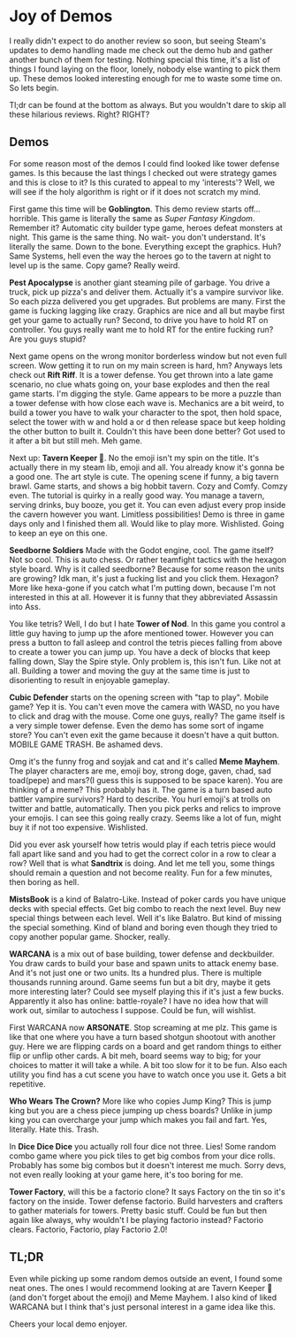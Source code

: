 # Joy of Demos

I really didn't expect to do another review so soon, but seeing Steam's updates to demo handling made me check out the demo hub and gather another bunch of them for testing. Nothing special this time, it's a list of things I found laying on the floor, lonely, nobody else wanting to pick them up. These demos looked interesting enough for me to waste some time on. So lets begin.

Tl;dr can be found at the bottom as always. But you wouldn't dare to skip all these hilarious reviews. Right? RIGHT?

## Demos

For some reason most of the demos I could find looked like tower defense games. Is this because the last things I checked out were strategy games and this is close to it? Is this curated to appeal to my 'interests'? Well, we will see if the holy algorithm is right or if it does not scratch my mind.

First game this time will be **Goblington**. This demo review starts off... horrible. This game is literally the same as _Super Fantasy Kingdom_. Remember it? Automatic city builder type game, heroes defeat monsters at night. This game is the same thing. No wait- you don't understand. It's literally the same. Down to the bone. Everything except the graphics. Huh? Same Systems, hell even the way the heroes go to the tavern at night to level up is the same. Copy game? Really weird.

**Pest Apocalypse** is another giant steaming pile of garbage. You drive a truck, pick up pizza's and deliver them. Actually it's a vampire survivor like. So each pizza delivered you get upgrades. But problems are many. First the game is fucking lagging like crazy. Graphics are nice and all but maybe first get your game to actually run? Second, to drive you have to hold RT on controller. You guys really want me to hold RT for the entire fucking run? Are you guys stupid?

Next game opens on the wrong monitor borderless window but not even full screen. Wow getting it to run on my main screen is hard, hm? Anyways lets check out **Rift Riff**. It is a tower defense. You get thrown into a late game scenario, no clue whats going on, your base explodes and then the real game starts. I'm digging the style. Game appears to be more a puzzle than a tower defense with how close each wave is. Mechanics are a bit weird, to build a tower you have to walk your character to the spot, then hold space, select the tower with w and hold a or d then release space but keep holding the other button to built it. Couldn't this have been done better? Got used to it after a bit but still meh. Meh game.

Next up: **Tavern Keeper 🍻**. No the emoji isn't my spin on the title. It's actually there in my steam lib, emoji and all. You already know it's gonna be a good one. The art style is cute. The opening scene if funny, a big tavern brawl. Game starts, and shows a big hobbit tavern. Cozy and Comfy. Comzy even. The tutorial is quirky in a really good way. You manage a tavern, serving drinks, buy booze, you get it. You can even adjust every prop inside the cavern however you want. Limitless possibilities! Demo is three in game days only and I finished them all. Would like to play more. Wishlisted. Going to keep an eye on this one.

**Seedborne Soldiers** Made with the Godot engine, cool. The game itself? Not so cool. This is auto chess. Or rather teamfight tactics with the hexagon style board. Why is it called seedborne? Because for some reason the units are growing? Idk man, it's just a fucking list and you click them. Hexagon? More like hexa-gone if you catch what I'm putting down, because I'm not interested in this at all. However it is funny that they abbreviated Assassin into Ass.

You like tetris? Well, I do but I hate **Tower of Nod**. In this game you control a little guy having to jump up the afore mentioned tower. However you can press a button to fall asleep and control the tetris pieces falling from above to create a tower you can jump up. You have a deck of blocks that keep falling down, Slay the Spire style. Only problem is, this isn't fun. Like not at all. Building a tower and moving the guy at the same time is just to disorienting to result in enjoyable gameplay.

**Cubic Defender** starts on the opening screen with "tap to play". Mobile game? Yep it is. You can't even move the camera with WASD, no you have to click and drag with the mouse. Come one guys, really? The game itself is a very simple tower defense. Even the demo has some sort of ingame store? You can't even exit the game because it doesn't have a quit button. MOBILE GAME TRASH. Be ashamed devs.

Omg it's the funny frog and soyjak and cat and it's called **Meme Mayhem**. The player characters are me, emoji boy, strong doge, gaven, chad, sad toad(pepe) and mars?(I guess this is supposed to be space karen). You are thinking of a meme? This probably has it. The game is a turn based auto battler vampire survivors? Hard to describe. You hurl emoji's at trolls on twitter and battle, automatically. Then you pick perks and relics to improve your emojis. I can see this going really crazy. Seems like a lot of fun, might buy it if not too expensive. Wishlisted.

Did you ever ask yourself how tetris would play if each tetris piece would fall apart like sand and you had to get the correct color in a row to clear a row? Well that is what **Sandtrix** is doing. And let me tell you, some things should remain a question and not become reality. Fun for a few minutes, then boring as hell.

**MistsBook** is a kind of Balatro-Like. Instead of poker cards you have unique decks with special effects. Get big combo to reach the next level. Buy new special things between each level. Well it's like Balatro. But kind of missing the special something. Kind of bland and boring even though they tried to copy another popular game. Shocker, really.

**WARCANA** is a mix out of base building, tower defense and deckbuilder. You draw cards to build your base and spawn units to attack enemy base. And it's not just one or two units. Its a hundred plus. There is multiple thousands running around. Game seems fun but a bit dry, maybe it gets more interesting later? Could see myself playing this if it's just a few bucks. Apparently it also has online: battle-royale? I have no idea how that will work out, similar to autochess I suppose. Could be fun, will wishlist.

First WARCANA now **ARSONATE**. Stop screaming at me plz. This game is like that one where you have a turn based shotgun shootout with another guy. Here we are flipping cards on a board and get random things to either flip or unflip other cards. A bit meh, board seems way to big; for your choices to matter it will take a while. A bit too slow for it to be fun. Also each utility you find has a cut scene you have to watch once you use it. Gets a bit repetitive.

**Who Wears The Crown?** More like who copies Jump King? This is jump king but you are a chess piece jumping up chess boards? Unlike in jump king you can overcharge your jump which makes you fail and fart. Yes, literally. Hate this. Trash.

In **Dice Dice Dice** you actually roll four dice not three. Lies! Some random combo game where you pick tiles to get big combos from your dice rolls. Probably has some big combos but it doesn't interest me much. Sorry devs, not even really looking at your game here, it's too boring for me.

**Tower Factory**, will this be a factorio clone? It says Factory on the tin so it's factory on the inside. Tower defense factorio. Build harvesters and crafters to gather materials for towers. Pretty basic stuff. Could be fun but then again like always, why wouldn't I be playing factorio instead? Factorio clears. Factorio, Factorio, play Factorio 2.0!

## TL;DR

Even while picking up some random demos outside an event, I found some neat ones. The ones I would recommend looking at are Tavern Keeper 🍻 (and don't forget about the emoji) and Meme Mayhem. I also kind of liked WARCANA but I think that's just personal interest in a game idea like this.

Cheers your local demo enjoyer.
